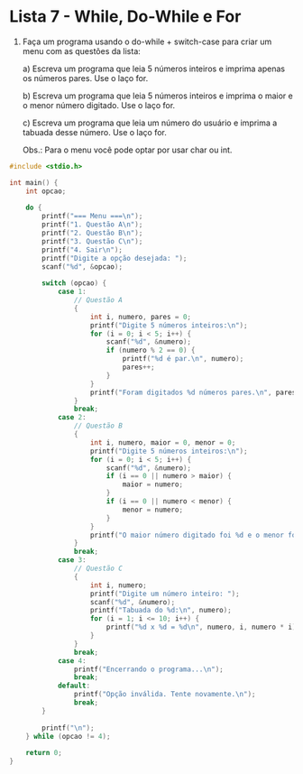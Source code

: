 # Lista 7 - While, Do-While e For

1. Faça um programa usando o do-while + switch-case para criar um menu com as questões da lista:

   a) Escreva um programa que leia 5 números inteiros e imprima apenas os números pares. Use o laço for.

   b) Escreva um programa que leia 5 números inteiros e imprima o maior e o menor número digitado. Use o laço for.

   c) Escreva um programa que leia um número do usuário e imprima a tabuada desse número. Use o laço for.

   Obs.: Para o menu você pode optar por usar char ou int.

```c
#include <stdio.h>

int main() {
    int opcao;
    
    do {
        printf("=== Menu ===\n");
        printf("1. Questão A\n");
        printf("2. Questão B\n");
        printf("3. Questão C\n");
        printf("4. Sair\n");
        printf("Digite a opção desejada: ");
        scanf("%d", &opcao);
        
        switch (opcao) {
            case 1:
                // Questão A
                {
                    int i, numero, pares = 0;
                    printf("Digite 5 números inteiros:\n");
                    for (i = 0; i < 5; i++) {
                        scanf("%d", &numero);
                        if (numero % 2 == 0) {
                            printf("%d é par.\n", numero);
                            pares++;
                        }
                    }
                    printf("Foram digitados %d números pares.\n", pares);
                }
                break;
            case 2:
                // Questão B
                {
                    int i, numero, maior = 0, menor = 0;
                    printf("Digite 5 números inteiros:\n");
                    for (i = 0; i < 5; i++) {
                        scanf("%d", &numero);
                        if (i == 0 || numero > maior) {
                            maior = numero;
                        }
                        if (i == 0 || numero < menor) {
                            menor = numero;
                        }
                    }
                    printf("O maior número digitado foi %d e o menor foi %d.\n", maior, menor);
                }
                break;
            case 3:
                // Questão C
                {
                    int i, numero;
                    printf("Digite um número inteiro: ");
                    scanf("%d", &numero);
                    printf("Tabuada do %d:\n", numero);
                    for (i = 1; i <= 10; i++) {
                        printf("%d x %d = %d\n", numero, i, numero * i);
                    }
                }
                break;
            case 4:
                printf("Encerrando o programa...\n");
                break;
            default:
                printf("Opção inválida. Tente novamente.\n");
                break;
        }
        
        printf("\n");
    } while (opcao != 4);
    
    return 0;
}
```
